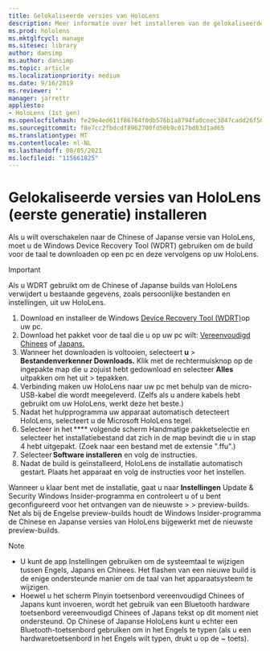 ```yaml
---
title: Gelokaliseerde versies van HoloLens
description: Meer informatie over het installeren van de gelokaliseerde versies van HoloLens (eerste generatie), waaronder Chinese en Japanse versies.
ms.prod: hololens
ms.mktglfcycl: manage
ms.sitesec: library
author: dansimp
ms.author: dansimp
ms.topic: article
ms.localizationpriority: medium
ms.date: 9/16/2019
ms.reviewer: ''
manager: jarrettr
appliesto:
- HoloLens (1st gen)
ms.openlocfilehash: fe29e4ed611f86764f0db576b1a8794fa0ceec3047cadd26f502209faadea8b0
ms.sourcegitcommit: f8e7cc2fbdcdf8962700fd50b9c017bd83d1ad65
ms.translationtype: MT
ms.contentlocale: nl-NL
ms.lasthandoff: 08/05/2021
ms.locfileid: "115661825"
---
```

# <a name="install-localized-versions-of-hololens-1st-gen"></a>Gelokaliseerde versies van HoloLens (eerste generatie) installeren

Als u wilt overschakelen naar de Chinese of Japanse versie van HoloLens, moet u de Windows Device Recovery Tool (WDRT) gebruiken om de build voor de taal te downloaden op een pc en deze vervolgens op uw HoloLens.

> [!IMPORTANT]
> Als u WDRT gebruikt om de Chinese of Japanse builds van HoloLens verwijdert u bestaande gegevens, zoals persoonlijke bestanden en instellingen, uit uw HoloLens. 

1. Download en installeer de Windows [Device Recovery Tool (WDRT)](https://support.microsoft.com/help/12379)op uw pc.
1. Download het pakket voor de taal die u op uw pc wilt: [Vereenvoudigd Chinees](https://aka.ms/hololensdownload-ch) of [Japans.](https://aka.ms/hololensdownload-jp)
1. Wanneer het downloaden is voltooien, selecteert **u**  >  **Bestandenverkenner Downloads.** Klik met de rechtermuisknop op de ingepakte map die u zojuist hebt gedownload en selecteer **Alles** uitpakken om het uit  >   tepakken.
1. Verbinding maken uw HoloLens naar uw pc met behulp van de micro-USB-kabel die wordt meegeleverd. (Zelfs als u andere kabels hebt gebruikt om uw HoloLens, werkt deze het beste.)
1. Nadat het hulpprogramma uw apparaat automatisch detecteert HoloLens, selecteert u de Microsoft HoloLens tegel.
1. Selecteer in het **** volgende scherm Handmatige pakketselectie en selecteer het installatiebestand dat zich in de map bevindt die u in stap   4 hebt uitgepakt. (Zoek naar een bestand met de extensie ".ffu".) 
1. Selecteer **Software installeren** en volg de instructies. 
1. Nadat de build is geïnstalleerd, HoloLens de installatie automatisch gestart. Plaats het apparaat en volg de instructies voor het instellen. 

Wanneer u klaar bent met de installatie, gaat u naar **Instellingen** Update & Security Windows Insider-programma en controleert u of u bent geconfigureerd voor het ontvangen van de nieuwste  >    >  preview-builds. Net als bij de Engelse preview-builds houdt de Windows Insider-programma de Chinese en Japanse versies van HoloLens bijgewerkt met de nieuwste preview-builds.

> [!NOTE]
>  
> - U kunt de app Instellingen gebruiken om de systeemtaal te wijzigen tussen Engels, Japans en Chinees. Het flashen van een nieuwe build is de enige ondersteunde manier om de taal van het apparaatsysteem te wijzigen.
> - Hoewel u het scherm Pinyin toetsenbord vereenvoudigd Chinees of Japans kunt invoeren, wordt het gebruik van een Bluetooth hardware toetsenbord vereenvoudigd Chinees of Japans tekst op dit moment niet ondersteund.  Op Chinese of Japanse HoloLens kunt u echter een Bluetooth-toetsenbord gebruiken om in het Engels te typen (als u een hardwaretoetsenbord in het Engels wilt typen, drukt u op de ~ toets).
